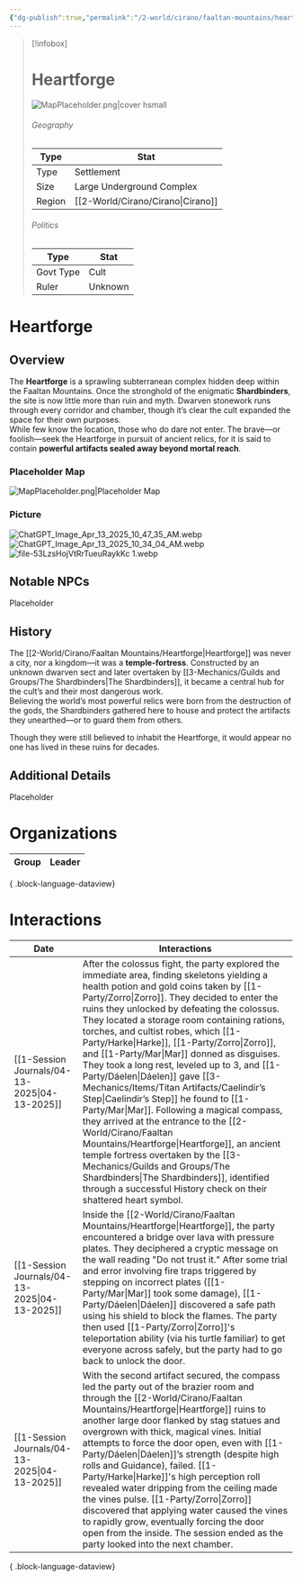 ```yaml
---
{"dg-publish":true,"permalink":"/2-world/cirano/faaltan-mountains/heartforge/","tags":["Category/Settlement"]}
---
```



> [!infobox]
> # Heartforge
> ![MapPlaceholder.png|cover hsmall](/img/user/z_Assets/Placeholder%20Images/MapPlaceholder.png)
> ###### Geography
> Type |  Stat |
> ---|---|
> Type | Settlement |
> Size | Large Underground Complex |
> Region | [[2-World/Cirano/Cirano\|Cirano]] |
> ###### Politics
> Type |  Stat |
> ---|---|
> Govt Type | Cult |
> Ruler | Unknown|

# Heartforge
## Overview
The **Heartforge** is a sprawling subterranean complex hidden deep within the Faaltan Mountains. Once the stronghold of the enigmatic **Shardbinders**, the site is now little more than ruin and myth. Dwarven stonework runs through every corridor and chamber, though it’s clear the cult expanded the space for their own purposes.  
While few know the location, those who do dare not enter. The brave—or foolish—seek the Heartforge in pursuit of ancient relics, for it is said to contain **powerful artifacts sealed away beyond mortal reach**.

### Placeholder Map
![MapPlaceholder.png|Placeholder Map](/img/user/z_Assets/Placeholder%20Images/MapPlaceholder.png)

### Picture
![ChatGPT_Image_Apr_13_2025_10_47_35_AM.webp](/img/user/z_Assets/ChatGPT_Image_Apr_13_2025_10_47_35_AM.webp)
![ChatGPT_Image_Apr_13_2025_10_34_04_AM.webp](/img/user/z_Assets/ChatGPT_Image_Apr_13_2025_10_34_04_AM.webp)
![file-53LzsHojVtRrTueuRaykKc 1.webp](/img/user/z_Assets/file-53LzsHojVtRrTueuRaykKc%201.webp)

## Notable NPCs
Placeholder

## History
The [[2-World/Cirano/Faaltan Mountains/Heartforge\|Heartforge]] was never a city, nor a kingdom—it was a **temple-fortress**. Constructed by an unknown dwarven sect and later overtaken by [[3-Mechanics/Guilds and Groups/The Shardbinders\|The Shardbinders]], it became a central hub for the cult’s and their most dangerous work.  
Believing the world’s most powerful relics were born from the destruction of the gods, the Shardbinders gathered here to house and protect the artifacts they unearthed—or to guard them from others.

Though they were still believed to inhabit the Heartforge, it would appear no one has lived in these ruins for decades.

## Additional Details
Placeholder

# Organizations
| Group | Leader |
| ----- | ------ |

{ .block-language-dataview}

# Interactions

| Date                                             | Interactions                                                                                                                                                                                                                                                                                                                                                                                                                                                                                                                                                                                                                                                                                             |
| ------------------------------------------------ | -------------------------------------------------------------------------------------------------------------------------------------------------------------------------------------------------------------------------------------------------------------------------------------------------------------------------------------------------------------------------------------------------------------------------------------------------------------------------------------------------------------------------------------------------------------------------------------------------------------------------------------------------------------------------------------------------------- |
| [[1-Session Journals/04-13-2025\|04-13-2025]] | After the colossus fight, the party explored the immediate area, finding skeletons yielding a health potion and gold coins taken by [[1-Party/Zorro\|Zorro]]. They decided to enter the ruins they unlocked by defeating the colossus. They located a storage room containing rations, torches, and cultist robes, which [[1-Party/Harke\|Harke]], [[1-Party/Zorro\|Zorro]], and [[1-Party/Mar\|Mar]] donned as disguises. They took a long rest, leveled up to 3, and [[1-Party/Dáelen\|Dáelen]] gave [[3-Mechanics/Items/Titan Artifacts/Caelindir’s Step\|Caelindir’s Step]] he found to [[1-Party/Mar\|Mar]]. Following a magical compass, they arrived at the entrance to the [[2-World/Cirano/Faaltan Mountains/Heartforge\|Heartforge]], an ancient temple fortress overtaken by the [[3-Mechanics/Guilds and Groups/The Shardbinders\|The Shardbinders]], identified through a successful History check on their shattered heart symbol. |
| [[1-Session Journals/04-13-2025\|04-13-2025]] | Inside the [[2-World/Cirano/Faaltan Mountains/Heartforge\|Heartforge]], the party encountered a bridge over lava with pressure plates. They deciphered a cryptic message on the wall reading "Do not trust it." After some trial and error involving fire traps triggered by stepping on incorrect plates ([[1-Party/Mar\|Mar]] took some damage), [[1-Party/Dáelen\|Dáelen]] discovered a safe path using his shield to block the flames. The party then used [[1-Party/Zorro\|Zorro]]'s teleportation ability (via his turtle familiar) to get everyone across safely, but the party had to go back to unlock the door.                                                                                                                                                                         |
| [[1-Session Journals/04-13-2025\|04-13-2025]] | With the second artifact secured, the compass led the party out of the brazier room and through the [[2-World/Cirano/Faaltan Mountains/Heartforge\|Heartforge]] ruins to another large door flanked by stag statues and overgrown with thick, magical vines. Initial attempts to force the door open, even with [[1-Party/Dáelen\|Dáelen]]’s strength (despite high rolls and Guidance), failed. [[1-Party/Harke\|Harke]]'s high perception roll revealed water dripping from the ceiling made the vines pulse. [[1-Party/Zorro\|Zorro]] discovered that applying water caused the vines to rapidly grow, eventually forcing the door open from the inside. The session ended as the party looked into the next chamber.                                                                            |

{ .block-language-dataview}